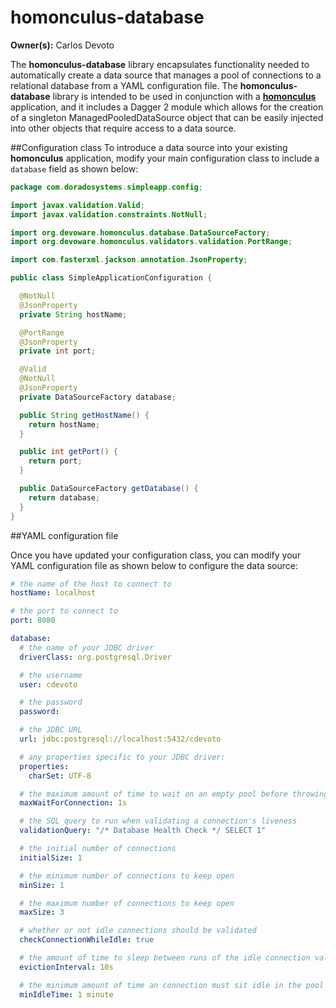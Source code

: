 # homonculus-database

**Owner(s):** Carlos Devoto

The **homonculus-database** library encapsulates functionality needed to automatically create a data source that manages a pool of connections
to a relational database from a YAML configuration file.  The **homonculus-database** library is intended to be used in conjunction with a
**[homonculus](https://github.com/cpdevoto/devoware-utils/tree/master/homonculus-core)** application, and it includes a Dagger 2 module
which allows for the creation of a singleton ManagedPooledDataSource object that can be easily injected into other objects that require
access to a data source.

##Configuration class
To introduce a data source into your existing **homonculus** application, modify your main configuration class to include a ```database```
field as shown below:
```java
package com.doradosystems.simpleapp.config;

import javax.validation.Valid;
import javax.validation.constraints.NotNull;

import org.devoware.homonculus.database.DataSourceFactory;
import org.devoware.homonculus.validators.validation.PortRange;

import com.fasterxml.jackson.annotation.JsonProperty;

public class SimpleApplicationConfiguration {

  @NotNull
  @JsonProperty
  private String hostName;

  @PortRange
  @JsonProperty
  private int port;

  @Valid
  @NotNull
  @JsonProperty
  private DataSourceFactory database;

  public String getHostName() {
    return hostName;
  }

  public int getPort() {
    return port;
  }

  public DataSourceFactory getDatabase() {
    return database;
  }
}
```
##YAML configuration file

Once you have updated your configuration class, you can modify your YAML configuration file as shown below to configure the data source:

```yaml
# the name of the host to connect to
hostName: localhost

# the port to connect to
port: 8080

database:
  # the name of your JDBC driver
  driverClass: org.postgresql.Driver

  # the username
  user: cdevoto

  # the password
  password: 

  # the JDBC URL
  url: jdbc:postgresql://localhost:5432/cdevoto

  # any properties specific to your JDBC driver:
  properties:
    charSet: UTF-8

  # the maximum amount of time to wait on an empty pool before throwing an exception
  maxWaitForConnection: 1s

  # the SQL query to run when validating a connection's liveness
  validationQuery: "/* Database Health Check */ SELECT 1"

  # the initial number of connections
  initialSize: 1

  # the minimum number of connections to keep open
  minSize: 1

  # the maximum number of connections to keep open
  maxSize: 3

  # whether or not idle connections should be validated
  checkConnectionWhileIdle: true

  # the amount of time to sleep between runs of the idle connection validation, abandoned cleaner and idle pool resizing
  evictionInterval: 10s

  # the minimum amount of time an connection must sit idle in the pool before it is eligible for eviction
  minIdleTime: 1 minute
```
